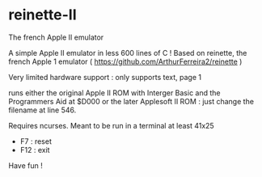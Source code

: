 # reinette-II
The french Apple II emulator

A simple Apple II emulator in less 600 lines of C !
Based on reinette, the french Apple 1 emulator ( https://github.com/ArthurFerreira2/reinette )

Very limited hardware support : only supports text, page 1

runs either the original Apple II ROM with Interger Basic and the Programmers Aid at $D000 or the later Applesoft II ROM :  just change the filename at line 546.


Requires ncurses. Meant to be run in a terminal at least 41x25

- F7  : reset
- F12 : exit


Have fun !

